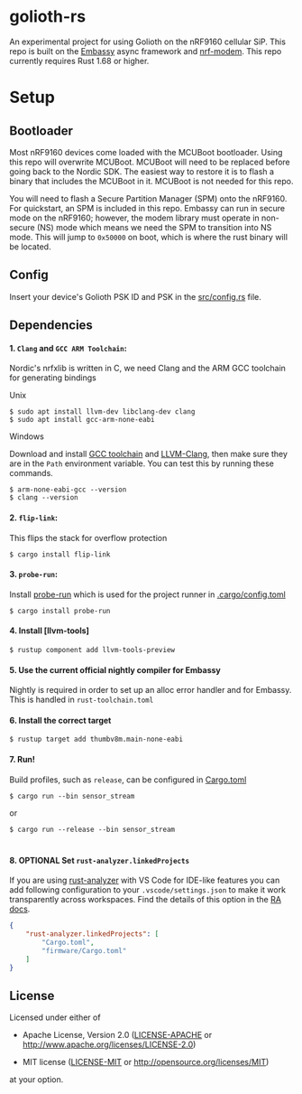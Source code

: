 # golioth-rs

An experimental project for using Golioth on the nRF9160 cellular SiP.  This repo is built on the [Embassy]
async framework and [nrf-modem].  This repo currently requires Rust 1.68 or higher.

# Setup

## Bootloader

Most nRF9160 devices come loaded with the MCUBoot bootloader.  Using this repo will overwrite MCUBoot.  MCUBoot will need to be replaced before going back to the Nordic SDK.  The easiest way to restore it 
is to flash a binary that includes the MCUBoot in it.  MCUBoot is not needed for this repo.

You will need to flash a Secure Partition Manager (SPM) onto the nRF9160.  For quickstart, an SPM is included in this repo. Embassy can run in secure 
mode on the nRF9160; however, the modem library must operate in non-secure (NS) mode which means we need the SPM to transition into NS mode.  This will jump to `0x50000` on boot, which is where the rust binary will be located.

## Config

Insert your device's Golioth PSK ID and PSK in the [src/config.rs] file.

## Dependencies

#### 1. `Clang` and `GCC ARM Toolchain`:
Nordic's nrfxlib is written in C, we need Clang and the ARM GCC toolchain for generating bindings

Unix
```console
$ sudo apt install llvm-dev libclang-dev clang
$ sudo apt install gcc-arm-none-eabi
```

Windows

Download and install [GCC toolchain] and [LLVM-Clang], then make sure they are in the `Path` environment variable.  You can test this by running these commands.
```console
$ arm-none-eabi-gcc --version
$ clang --version
```
#### 2. `flip-link`:
This flips the stack for overflow protection
```console
$ cargo install flip-link
```

#### 3. `probe-run`:

Install [probe-run] which is used for the project runner in [.cargo/config.toml]

```console
$ cargo install probe-run
```

#### 4. Install [llvm-tools] 

```console
$ rustup component add llvm-tools-preview
```

#### 5. Use the current official nightly compiler for Embassy
Nightly is required in order to set up an alloc error handler and for Embassy.  This is handled in `rust-toolchain.toml`

#### 6. Install the correct target

```console
$ rustup target add thumbv8m.main-none-eabi 
```

#### 7. Run!
Build profiles, such as `release`, can be configured in [Cargo.toml]
```console
$ cargo run --bin sensor_stream
```

or

```console
$ cargo run --release --bin sensor_stream
```
#

#### 8. OPTIONAL Set `rust-analyzer.linkedProjects`

If you are using [rust-analyzer] with VS Code for IDE-like features you can add following configuration to your `.vscode/settings.json` to make it work transparently across workspaces. Find the details of this option in the [RA docs].

```json
{
    "rust-analyzer.linkedProjects": [
        "Cargo.toml",
        "firmware/Cargo.toml"
    ]
} 
```
[Embassy]: https://github.com/embassy-rs/embassy
[nrf-modem]: https://docs.rs/nrf-modem/0.2.0/nrf_modem/
[GCC Toolchain]: https://developer.arm.com/downloads/-/gnu-rm
[LLVM-Clang]: https://github.com/llvm/llvm-project/releases/tag/llvmorg-16.0.0
[llvm-tools-preview]: https
[probe-run]: https://crates.io/crates/probe-run
[RA docs]: https://rust-analyzer.github.io/manual.html#configuration
[rust-analyzer]: https://rust-analyzer.github.io/

[src/config.rs]: src/config.rs
[.cargo/config.toml]: .cargo/config.toml
[Cargo.toml]: Cargo.toml

## License

Licensed under either of

- Apache License, Version 2.0 ([LICENSE-APACHE](LICENSE-APACHE) or
  http://www.apache.org/licenses/LICENSE-2.0)

- MIT license ([LICENSE-MIT](LICENSE-MIT) or http://opensource.org/licenses/MIT)

at your option.
